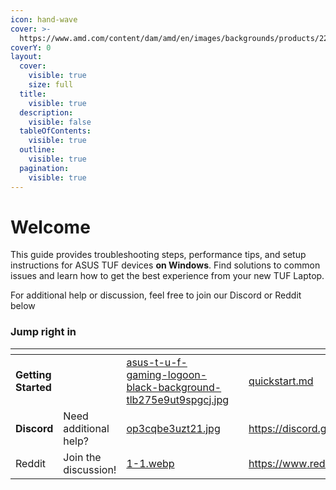 ```yaml
---
icon: hand-wave
cover: >-
  https://www.amd.com/content/dam/amd/en/images/backgrounds/products/2201103-amd-advantage-laptop-asus-tuf-banner.jpg
coverY: 0
layout:
  cover:
    visible: true
    size: full
  title:
    visible: true
  description:
    visible: false
  tableOfContents:
    visible: true
  outline:
    visible: true
  pagination:
    visible: true
---
```


# Welcome

This guide provides troubleshooting steps, performance tips, and setup instructions for ASUS TUF devices **on Windows**. Find solutions to common issues and learn how to get the best experience from your new TUF Laptop.

For additional help or discussion, feel free to join our Discord or Reddit below

### Jump right in

<table data-view="cards"><thead><tr><th></th><th></th><th data-hidden data-card-cover data-type="files"></th><th data-hidden></th><th data-hidden data-card-target data-type="content-ref"></th></tr></thead><tbody><tr><td><strong>Getting Started</strong></td><td></td><td><a href=".gitbook/assets/asus-t-u-f-gaming-logoon-black-background-tlb275e9ut9spgcj.jpg">asus-t-u-f-gaming-logoon-black-background-tlb275e9ut9spgcj.jpg</a></td><td></td><td><a href="getting-started/quickstart.md">quickstart.md</a></td></tr><tr><td><strong>Discord</strong></td><td>Need additional help?</td><td><a href=".gitbook/assets/op3cqbe3uzt21.jpg">op3cqbe3uzt21.jpg</a></td><td></td><td><a href="https://discord.gg/g6exUXvWge">https://discord.gg/g6exUXvWge</a></td></tr><tr><td>Reddit</td><td>Join the discussion!</td><td><a href=".gitbook/assets/1-1.webp">1-1.webp</a></td><td></td><td><a href="https://www.reddit.com/r/Asustuf/">https://www.reddit.com/r/Asustuf/</a></td></tr></tbody></table>
